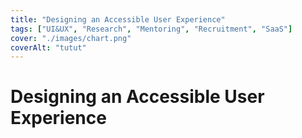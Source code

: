 ```yaml
---
title: "Designing an Accessible User Experience"
tags: ["UI&UX", "Research", "Mentoring", "Recruitment", "SaaS"]
cover: "./images/chart.png"
coverAlt: "tutut"
---
```


# Designing an Accessible User Experience
